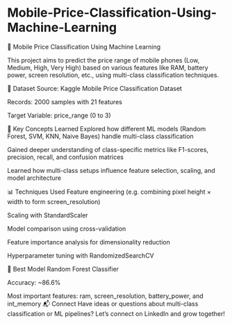 # Mobile-Price-Classification-Using-Machine-Learning
📱 Mobile Price Classification Using Machine Learning

This project aims to predict the price range of mobile phones (Low, Medium, High, Very High) based on various features like RAM, battery power, screen resolution, etc., using multi-class classification techniques.

💾 Dataset
Source: Kaggle Mobile Price Classification Dataset

Records: 2000 samples with 21 features

Target Variable: price_range (0 to 3)

🧠 Key Concepts Learned
Explored how different ML models (Random Forest, SVM, KNN, Naive Bayes) handle multi-class classification

Gained deeper understanding of class-specific metrics like F1-scores, precision, recall, and confusion matrices

Learned how multi-class setups influence feature selection, scaling, and model architecture

📊 Techniques Used
Feature engineering (e.g. combining pixel height × width to form screen_resolution)

Scaling with StandardScaler

Model comparison using cross-validation

Feature importance analysis for dimensionality reduction

Hyperparameter tuning with RandomizedSearchCV

🚀 Best Model
Random Forest Classifier

Accuracy: ~86.6%

Most important features: ram, screen_resolution, battery_power, and int_memory
📬 Connect
Have ideas or questions about multi-class classification or ML pipelines? Let’s connect on LinkedIn and grow together!
